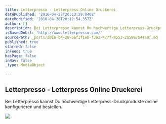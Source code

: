 ```yaml
---
title: Letterpresso - Letterpress Online Druckerei
datePublished: '2016-04-28T20:13:29.840Z'
dateModified: '2016-04-28T20:12:54.357Z'
author: []
description: Bei Letterpresso kannst Du hochwertige Letterpress-Druckprodukte online konfigurieren und bestellen.
isBasedOnUrl: 'http://www.letterpresso.com/'
sourcePath: _posts/2016-04-28-66f3f1eb-f362-477f-8553-2b58e7b44a0f.md
published: true
starred: false
inFeed: true
hasPage: false
inNav: false
_type: MediaObject

---
```

<article style=""><h1>Letterpresso - Letterpress Online Druckerei</h1><p>Bei Letterpresso kannst Du hochwertige Letterpress-Druckprodukte online konfigurieren und bestellen.</p><img src="http://www.letterpresso.com/skin/frontend/rwd/letterpresso/images/main-img3.jpg" /></article>
